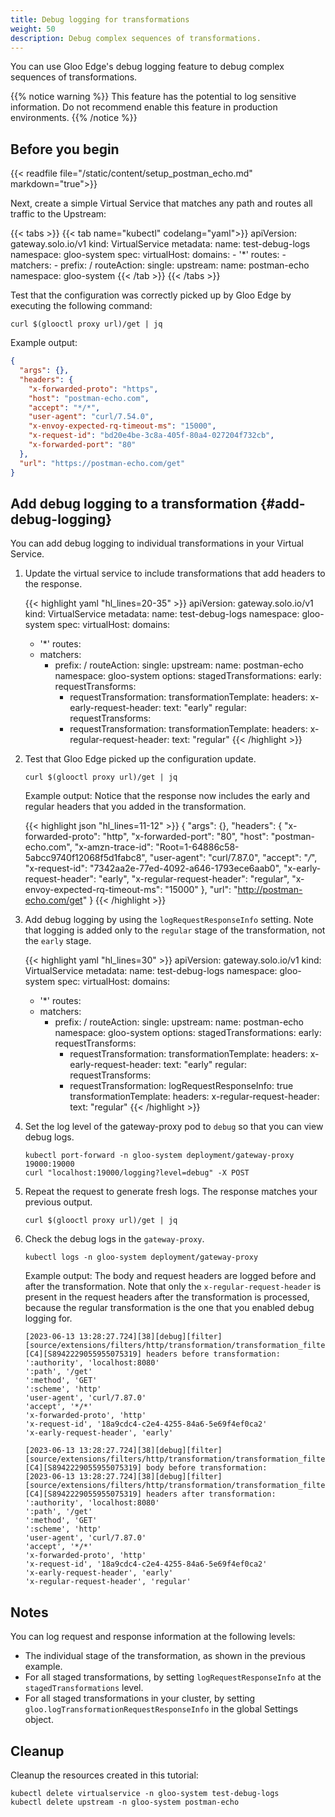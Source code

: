 ```yaml
---
title: Debug logging for transformations
weight: 50
description: Debug complex sequences of transformations.
---
```


You can use Gloo Edge's debug logging feature to debug complex sequences of transformations.

{{% notice warning %}}
This feature has the potential to log sensitive information. Do not recommend enable this feature in production environments.
{{% /notice %}}

## Before you begin
{{< readfile file="/static/content/setup_postman_echo.md" markdown="true">}}

Next, create a simple Virtual Service that matches any path and routes all traffic to the Upstream:

{{< tabs >}}
{{< tab name="kubectl" codelang="yaml">}}
apiVersion: gateway.solo.io/v1
kind: VirtualService
metadata:
  name: test-debug-logs
  namespace: gloo-system
spec:
  virtualHost:
    domains:
    - '*'
    routes:
    - matchers:
       - prefix: /
      routeAction:
        single:
          upstream:
            name: postman-echo
            namespace: gloo-system
{{< /tab >}}
{{< /tabs >}}

Test that the configuration was correctly picked up by Gloo Edge by executing the following command:

```shell
curl $(glooctl proxy url)/get | jq
```

Example output:

```json
{
  "args": {},
  "headers": {
    "x-forwarded-proto": "https",
    "host": "postman-echo.com",
    "accept": "*/*",
    "user-agent": "curl/7.54.0",
    "x-envoy-expected-rq-timeout-ms": "15000",
    "x-request-id": "bd20e4be-3c8a-405f-80a4-027204f732cb",
    "x-forwarded-port": "80"
  },
  "url": "https://postman-echo.com/get"
}
```

## Add debug logging to a transformation {#add-debug-logging}

You can add debug logging to individual transformations in your Virtual Service.

1. Update the virtual service to include transformations that add headers to the response.

   {{< highlight yaml "hl_lines=20-35" >}}
apiVersion: gateway.solo.io/v1
kind: VirtualService
metadata:
  name: test-debug-logs
  namespace: gloo-system
spec:
  virtualHost:
    domains:
    - '*'
    routes:
    - matchers:
       - prefix: /
      routeAction:
        single:
          upstream:
            name: postman-echo
            namespace: gloo-system
    options:
      stagedTransformations:
        early:
          requestTransforms:
          - requestTransformation:
              transformationTemplate:
                headers:
                  x-early-request-header: 
                    text: "early"
        regular:
          requestTransforms:
          - requestTransformation:
              transformationTemplate:
                headers:
                  x-regular-request-header: 
                    text: "regular"
   {{< /highlight >}}

1. Test that Gloo Edge picked up the configuration update.

   ```shell
   curl $(glooctl proxy url)/get | jq
   ```

   Example output: Notice that the response now includes the early and regular headers that you added in the transformation.

   {{< highlight json "hl_lines=11-12" >}}
{
  "args": {},
  "headers": {
    "x-forwarded-proto": "http",
    "x-forwarded-port": "80",
    "host": "postman-echo.com",
    "x-amzn-trace-id": "Root=1-64886c58-5abcc9740f12068f5d1fabc8",
    "user-agent": "curl/7.87.0",
    "accept": "*/*",
    "x-request-id": "7342aa2e-77ed-4092-a646-1793ece6aab0",
    "x-early-request-header": "early",
    "x-regular-request-header": "regular",
    "x-envoy-expected-rq-timeout-ms": "15000"
  },
  "url": "http://postman-echo.com/get"
}
   {{< /highlight >}}

1. Add debug logging by using the `logRequestResponseInfo` setting. Note that logging is added only to the `regular` stage of the transformation, not the `early` stage.

   {{< highlight yaml "hl_lines=30" >}}
apiVersion: gateway.solo.io/v1
kind: VirtualService
metadata:
  name: test-debug-logs
  namespace: gloo-system
spec:
  virtualHost:
    domains:
    - '*'
    routes:
    - matchers:
       - prefix: /
      routeAction:
        single:
          upstream:
            name: postman-echo
            namespace: gloo-system
    options:
      stagedTransformations:
        early:
          requestTransforms:
          - requestTransformation:
              transformationTemplate:
                headers:
                  x-early-request-header: 
                    text: "early"
        regular:
          requestTransforms:
          - requestTransformation:
              logRequestResponseInfo: true
              transformationTemplate:
                headers:
                  x-regular-request-header: 
                    text: "regular"
   {{< /highlight >}}

1. Set the log level of the gateway-proxy pod to `debug` so that you can view debug logs.

   ```shell
   kubectl port-forward -n gloo-system deployment/gateway-proxy 19000:19000
   curl "localhost:19000/logging?level=debug" -X POST
   ```

1. Repeat the request to generate fresh logs. The response matches your previous output.

   ```shell
   curl $(glooctl proxy url)/get | jq
   ```

1. Check the debug logs in the `gateway-proxy`.

   ```shell
   kubectl logs -n gloo-system deployment/gateway-proxy
   ```

   Example output: The body and request headers are logged before and after the transformation. Note that only the `x-regular-request-header` is present in the request headers after the transformation is processed, because the regular transformation is the one that you enabled debug logging for.

   ```
   [2023-06-13 13:28:27.724][38][debug][filter] [source/extensions/filters/http/transformation/transformation_filter.cc:257] [C4][S8942229055955075319] headers before transformation: ':authority', 'localhost:8080'
   ':path', '/get'
   ':method', 'GET'
   ':scheme', 'http'
   'user-agent', 'curl/7.87.0'
   'accept', '*/*'
   'x-forwarded-proto', 'http'
   'x-request-id', '18a9cdc4-c2e4-4255-84a6-5e69f4ef0ca2'
   'x-early-request-header', 'early'

   [2023-06-13 13:28:27.724][38][debug][filter] [source/extensions/filters/http/transformation/transformation_filter.cc:259] [C4][S8942229055955075319] body before transformation: 
   [2023-06-13 13:28:27.724][38][debug][filter] [source/extensions/filters/http/transformation/transformation_filter.cc:263] [C4][S8942229055955075319] headers after transformation: ':authority', 'localhost:8080'
   ':path', '/get'
   ':method', 'GET'
   ':scheme', 'http'
   'user-agent', 'curl/7.87.0'
   'accept', '*/*'
   'x-forwarded-proto', 'http'
   'x-request-id', '18a9cdc4-c2e4-4255-84a6-5e69f4ef0ca2'
   'x-early-request-header', 'early'
   'x-regular-request-header', 'regular'
   ```

## Notes

You can log request and response information at the following levels:

* The individual stage of the transformation, as shown in the previous example.
* For all staged transformations, by setting `logRequestResponseInfo` at the `stagedTransformations` level.
* For all staged transformations in your cluster, by setting `gloo.logTransformationRequestResponseInfo` in the global Settings object.
## Cleanup

Cleanup the resources created in this tutorial:

```shell
kubectl delete virtualservice -n gloo-system test-debug-logs
kubectl delete upstream -n gloo-system postman-echo
```
